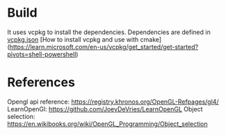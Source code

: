 # Build

It uses vcpkg to install the dependencies.
Dependencies are defined in [vcpkg.json](vcpkg.json)
[How to install vcpkg and use with cmake] (https://learn.microsoft.com/en-us/vcpkg/get_started/get-started?pivots=shell-powershell)

# References

Opengl api reference: https://registry.khronos.org/OpenGL-Refpages/gl4/
LearnOpenGl: https://github.com/JoeyDeVries/LearnOpenGL
Object selection: https://en.wikibooks.org/wiki/OpenGL_Programming/Object_selection
